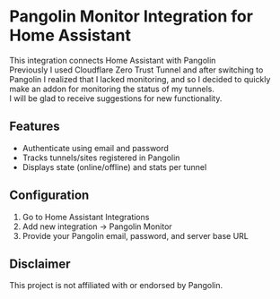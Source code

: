 # Pangolin Monitor Integration for Home Assistant

This integration connects Home Assistant with Pangolin  
Previously I used Cloudflare Zero Trust Tunnel and after switching to Pangolin I realized that I lacked monitoring, and so I decided to quickly make an addon for monitoring the status of my tunnels.  
I will be glad to receive suggestions for new functionality.  
## Features

- Authenticate using email and password
- Tracks tunnels/sites registered in Pangolin
- Displays state (online/offline) and stats per tunnel

## Configuration

1. Go to Home Assistant Integrations
2. Add new integration -> Pangolin Monitor
3. Provide your Pangolin email, password, and server base URL

## Disclaimer
This project is not affiliated with or endorsed by Pangolin.